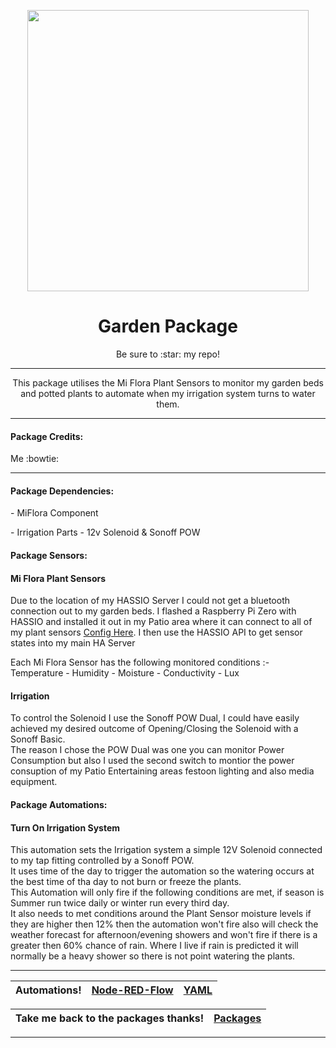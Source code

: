 <p align="center">
  <img src="https://github.com/JamesMcCarthy79/Home-Assistant-Config/blob/master/HA%20Pics/Smart%20Garden.jpg" width="450"/>
</p>
<h1 align="center">Garden Package</h1>
<p align="center">Be sure to :star: my repo!</p>
<hr *** </hr>
<p align="center">This package utilises the Mi Flora Plant Sensors to monitor my garden beds and potted plants to automate when my irrigation system turns to water them.</p>
<hr --- </hr> 

<h4 align="left">Package Credits:</h4>
<p align="left">Me :bowtie:</br>

<hr --- </hr>

<h4 align="left">Package Dependencies:</h4>
<p align="left">- MiFlora Component</br>
<p align="left">- Irrigation Parts - 12v Solenoid & Sonoff POW</br>
<h4 align="left">Package Sensors:</h4>
<h4 align="left">Mi Flora Plant Sensors</h4>

Due to the location of my HASSIO Server I could not get a bluetooth connection out to my garden beds. I flashed a Raspberry Pi Zero with HASSIO and installed it out in my Patio area where it can connect to all of my plant sensors [Config Here](https://github.com/JamesMcCarthy79/Home-Assistant-Config/blob/master/config/packages/garden/pi-zero.yaml). I then use the HASSIO API to get sensor states into my main HA Server

<p align="left">Each Mi Flora Sensor has the following monitored conditions :-</br>
Temperature
- Humidity
- Moisture
- Conductivity
- Lux
<h4 align="left">Irrigation</h4>
<p align="left">To control the Solenoid I use the Sonoff POW Dual, I could have easily achieved my desired outcome of Opening/Closing the Solenoid with a Sonoff Basic.</br> 
The reason I chose the POW Dual was one you can monitor Power Consumption but also I used the second switch to montior the power consuption of my Patio Entertaining areas festoon lighting and also media equipment.</br>
<h4 align="left">Package Automations:</h4>
<h4 align="left">Turn On Irrigation System</h4>
<p align="left">This automation sets the Irrigation system a simple 12V Solenoid connected to my tap fitting controlled by a Sonoff POW.</br>
It uses time of the day to trigger the automation so the watering occurs at the best time of tha day to not burn or freeze the plants.</br>
This Automation will only fire if the following conditions are met, if season is Summer run twice daily or winter run every third day.</br>
It also needs to met conditions around the Plant Sensor moisture levels if they are higher then 12% then the automation won't fire also will check the weather forecast for afternoon/evening showers and won't fire if there is a greater then 60% chance of rain. Where I live if rain is predicted it will normally be a heavy shower so there is not point watering the plants.</p>
<hr --- </hr>

| Automations! | [Node-RED-Flow](https://github.com/JamesMcCarthy79/Home-Assistant-Config/tree/master/config/packages/garden/Node-RED-Flow) | [YAML](https://github.com/JamesMcCarthy79/Home-Assistant-Config/blob/master/config/packages/garden/garden.yaml) |
| --- | --- | --- |

| Take me back to the packages thanks!| [Packages](https://github.com/JamesMcCarthy79/Home-Assistant-Config/tree/master/config/packages) | 
| --- | --- |

<hr --- </hr>
